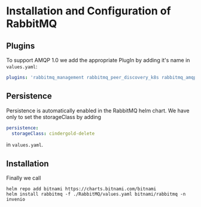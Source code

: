# Installation and Configuration of RabbitMQ

## Plugins

To support AMQP 1.0 we add the appropriate PlugIn by adding it's name in `values.yaml`:

```yaml
plugins: 'rabbitmq_management rabbitmq_peer_discovery_k8s rabbitmq_amqp1_0'
```

## Persistence

Persistence is automatically enabled in the RabbitMQ helm chart. We have only to set the storageClass
by adding
```yaml
persistence:
  storageClass: cindergold-delete
```
in `values.yaml`.

## Installation

Finally we call 

```shell
helm repo add bitnami https://charts.bitnami.com/bitnami
helm install rabbitmq -f ./RabbitMQ/values.yaml bitnami/rabbitmq -n invenio
```